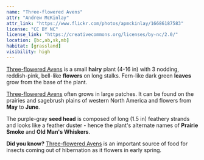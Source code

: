 ```yaml
---
name: "Three-flowered Avens"
attr: "Andrew McKinlay"
attr_link: "https://www.flickr.com/photos/apmckinlay/16686187583"
license: "CC BY NC"
license_link: "https://creativecommons.org/licenses/by-nc/2.0/"
location: [bc,ab,sk,mb]
habitat: [grassland]
visibility: high
---
```

[Three-flowered Avens](/plants/threeavens/) is a small **hairy** plant (4-16 in) with 3 nodding, reddish-pink, bell-like **flowers** on long stalks. Fern-like dark green **leaves** grow from the base of the plant.

[Three-flowered Avens](/plants/threeavens/) often grows in large patches. It can be found on the prairies and sagebrush plains of western North America and flowers from **May** to **June**.

The purple-gray **seed head** is composed of long (1.5 in) feathery strands and looks like a feather duster - hence the plant's alternate names of **Prairie Smoke** and **Old Man's Whiskers**.

**Did you know?** [Three-flowered Avens](/plants/threeavens/) is an important source of food for insects coming out of hibernation as it flowers in early spring.

